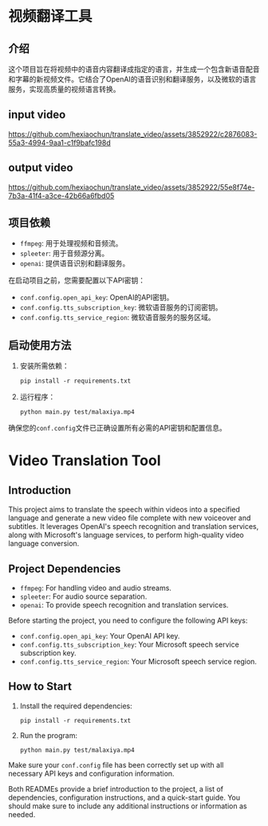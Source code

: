 
# 视频翻译工具

## 介绍

这个项目旨在将视频中的语音内容翻译成指定的语言，并生成一个包含新语音配音和字幕的新视频文件。它结合了OpenAI的语音识别和翻译服务，以及微软的语言服务，实现高质量的视频语言转换。


## input video
https://github.com/hexiaochun/translate_video/assets/3852922/c2876083-55a3-4994-9aa1-c1f9bafc198d

## output video
https://github.com/hexiaochun/translate_video/assets/3852922/55e8f74e-7b3a-41f4-a3ce-42b66a6fbd05



## 项目依赖

- `ffmpeg`: 用于处理视频和音频流。
- `spleeter`: 用于音频源分离。
- `openai`: 提供语音识别和翻译服务。

在启动项目之前，您需要配置以下API密钥：

- `conf.config.open_api_key`: OpenAI的API密钥。
- `conf.config.tts_subscription_key`: 微软语音服务的订阅密钥。
- `conf.config.tts_service_region`: 微软语音服务的服务区域。

## 启动使用方法

1. 安装所需依赖：

   ```shell
   pip install -r requirements.txt
   ```

2. 运行程序：

   ```shell
   python main.py test/malaxiya.mp4
   ```

确保您的`conf.config`文件已正确设置所有必需的API密钥和配置信息。



# Video Translation Tool

## Introduction

This project aims to translate the speech within videos into a specified language and generate a new video file complete with new voiceover and subtitles. It leverages OpenAI's speech recognition and translation services, along with Microsoft's language services, to perform high-quality video language conversion.

## Project Dependencies

- `ffmpeg`: For handling video and audio streams.
- `spleeter`: For audio source separation.
- `openai`: To provide speech recognition and translation services.

Before starting the project, you need to configure the following API keys:

- `conf.config.open_api_key`: Your OpenAI API key.
- `conf.config.tts_subscription_key`: Your Microsoft speech service subscription key.
- `conf.config.tts_service_region`: Your Microsoft speech service region.

## How to Start

1. Install the required dependencies:

   ```shell
   pip install -r requirements.txt
   ```

2. Run the program:

   ```shell
   python main.py test/malaxiya.mp4
   ```

Make sure your `conf.config` file has been correctly set up with all necessary API keys and configuration information.

Both READMEs provide a brief introduction to the project, a list of dependencies, configuration instructions, and a quick-start guide. You should make sure to include any additional instructions or information as needed.



